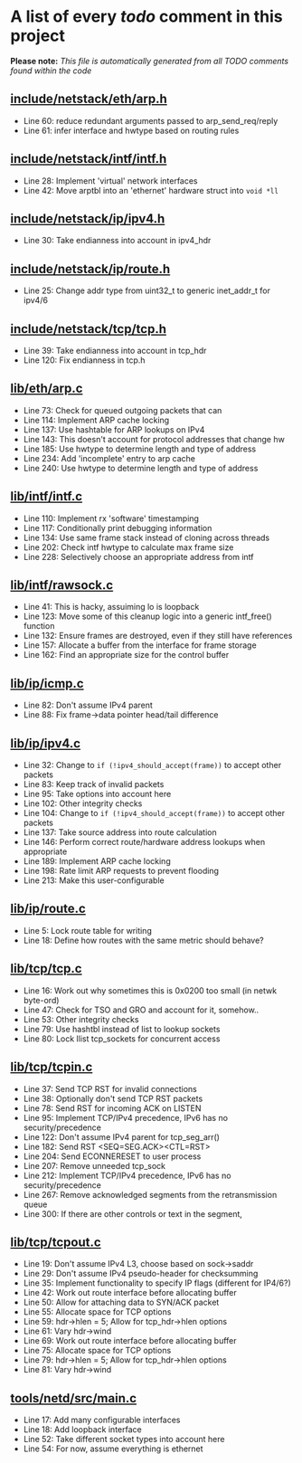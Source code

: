 # A list of every _todo_ comment in this project
**Please note:** _This file is automatically generated from all TODO comments found within the code_
## [include/netstack/eth/arp.h](include/netstack/eth/arp.h)
  - Line 60: reduce redundant arguments passed to arp_send_req/reply
  - Line 61: infer interface and hwtype based on routing rules

## [include/netstack/intf/intf.h](include/netstack/intf/intf.h)
  - Line 28: Implement 'virtual' network interfaces
  - Line 42: Move arptbl into an 'ethernet' hardware struct into `void *ll`

## [include/netstack/ip/ipv4.h](include/netstack/ip/ipv4.h)
  - Line 30: Take endianness into account in ipv4_hdr

## [include/netstack/ip/route.h](include/netstack/ip/route.h)
  - Line 25: Change addr type from uint32_t to generic inet_addr_t for ipv4/6

## [include/netstack/tcp/tcp.h](include/netstack/tcp/tcp.h)
  - Line 39: Take endianness into account in tcp_hdr
  - Line 120: Fix endianness in tcp.h

## [lib/eth/arp.c](lib/eth/arp.c)
  - Line 73: Check for queued outgoing packets that can
  - Line 114: Implement ARP cache locking
  - Line 137: Use hashtable for ARP lookups on IPv4
  - Line 143: This doesn't account for protocol addresses that change hw
  - Line 185: Use hwtype to determine length and type of address
  - Line 234: Add 'incomplete' entry to arp cache
  - Line 240: Use hwtype to determine length and type of address

## [lib/intf/intf.c](lib/intf/intf.c)
  - Line 110: Implement rx 'software' timestamping
  - Line 117: Conditionally print debugging information
  - Line 134: Use same frame stack instead of cloning across threads
  - Line 202: Check intf hwtype to calculate max frame size
  - Line 228: Selectively choose an appropriate address from intf

## [lib/intf/rawsock.c](lib/intf/rawsock.c)
  - Line 41: This is hacky, assuiming lo is loopback
  - Line 123: Move some of this cleanup logic into a generic intf_free() function
  - Line 132: Ensure frames are destroyed, even if they still have references
  - Line 157: Allocate a buffer from the interface for frame storage
  - Line 162: Find an appropriate size for the control buffer

## [lib/ip/icmp.c](lib/ip/icmp.c)
  - Line 82: Don't assume IPv4 parent
  - Line 88: Fix frame->data pointer head/tail difference

## [lib/ip/ipv4.c](lib/ip/ipv4.c)
  - Line 32: Change to `if (!ipv4_should_accept(frame))` to accept other packets
  - Line 83: Keep track of invalid packets
  - Line 95: Take options into account here
  - Line 102: Other integrity checks
  - Line 104: Change to `if (!ipv4_should_accept(frame))` to accept other packets
  - Line 137: Take source address into route calculation
  - Line 146: Perform correct route/hardware address lookups when appropriate
  - Line 189: Implement ARP cache locking
  - Line 198: Rate limit ARP requests to prevent flooding
  - Line 213: Make this user-configurable

## [lib/ip/route.c](lib/ip/route.c)
  - Line 5: Lock route table for writing
  - Line 18: Define how routes with the same metric should behave?

## [lib/tcp/tcp.c](lib/tcp/tcp.c)
  - Line 16: Work out why sometimes this is 0x0200 too small (in netwk byte-ord)
  - Line 47: Check for TSO and GRO and account for it, somehow..
  - Line 53: Other integrity checks
  - Line 79: Use hashtbl instead of list to lookup sockets
  - Line 80: Lock llist tcp_sockets for concurrent access

## [lib/tcp/tcpin.c](lib/tcp/tcpin.c)
  - Line 37: Send TCP RST for invalid connections
  - Line 38: Optionally don't send TCP RST packets
  - Line 78: Send RST for incoming ACK on LISTEN
  - Line 95: Implement TCP/IPv4 precedence, IPv6 has no security/precedence
  - Line 122: Don't assume IPv4 parent for tcp_seg_arr()
  - Line 182: Send RST <SEQ=SEG.ACK><CTL=RST>
  - Line 204: Send ECONNERESET to user process
  - Line 207: Remove unneeded tcp_sock
  - Line 212: Implement TCP/IPv4 precedence, IPv6 has no security/precedence
  - Line 267: Remove acknowledged segments from the retransmission queue
  - Line 300: If there are other controls or text in the segment,

## [lib/tcp/tcpout.c](lib/tcp/tcpout.c)
  - Line 19: Don't assume IPv4 L3, choose based on sock->saddr
  - Line 29: Don't assume IPv4 pseudo-header for checksumming
  - Line 35: Implement functionality to specify IP flags (different for IP4/6?)
  - Line 42: Work out route interface before allocating buffer
  - Line 50: Allow for attaching data to SYN/ACK packet
  - Line 55: Allocate space for TCP options
  - Line 59:    hdr->hlen = 5; Allow for tcp_hdr->hlen options
  - Line 61: Vary hdr->wind
  - Line 69: Work out route interface before allocating buffer
  - Line 75: Allocate space for TCP options
  - Line 79:    hdr->hlen = 5; Allow for tcp_hdr->hlen options
  - Line 81: Vary hdr->wind

## [tools/netd/src/main.c](tools/netd/src/main.c)
  - Line 17: Add many configurable interfaces
  - Line 18: Add loopback interface
  - Line 52: Take different socket types into account here
  - Line 54: For now, assume everything is ethernet
